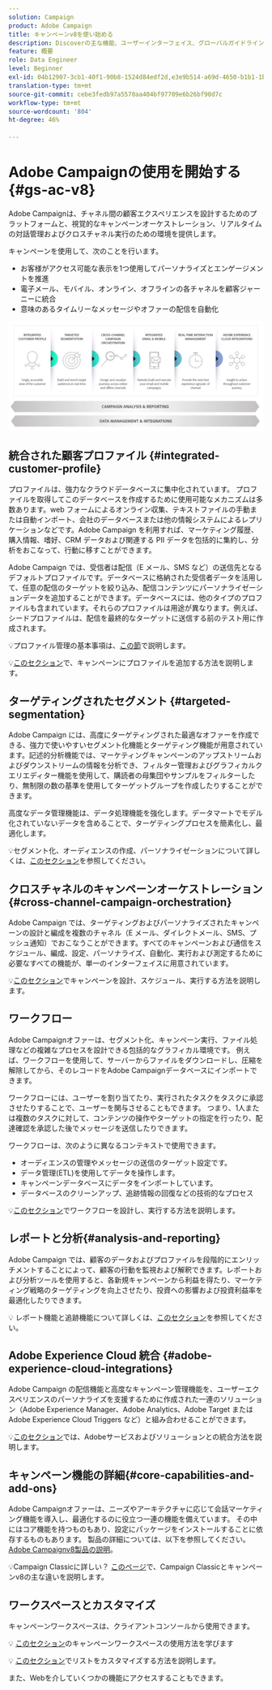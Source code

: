 ```yaml
---
solution: Campaign
product: Adobe Campaign
title: キャンペーンv8を使い始める
description: Discoverの主な機能、ユーザーインターフェイス、グローバルガイドライン
feature: 概要
role: Data Engineer
level: Beginner
exl-id: 04b12907-3cb1-40f1-90b8-1524d84edf2d,e3e9b514-a69d-4650-b1b1-1b76b4f3d63f
translation-type: tm+mt
source-git-commit: cebe3fedb97a5570aa404bf97709e6b26bf90d7c
workflow-type: tm+mt
source-wordcount: '804'
ht-degree: 46%

---
```


# Adobe Campaignの使用を開始する{#gs-ac-v8}

Adobe Campaignは、チャネル間の顧客エクスペリエンスを設計するためのプラットフォームと、視覚的なキャンペーンオーケストレーション、リアルタイムの対話管理およびクロスチャネル実行のための環境を提供します。

キャンペーンを使用して、次のことを行います。

* お客様がアクセス可能な表示を1つ使用してパーソナライズとエンゲージメントを推進
* 電子メール、モバイル、オンライン、オフラインの各チャネルを顧客ジャーニーに統合
* 意味のあるタイムリーなメッセージやオファーの配信を自動化

![](assets/ac-capabilities.png)

## 統合された顧客プロファイル {#integrated-customer-profile}

プロファイルは、強力なクラウドデータベースに集中化されています。 プロファイルを取得してこのデータベースを作成するために使用可能なメカニズムは多数あります。web フォームによるオンライン収集、テキストファイルの手動または自動インポート、会社のデータベースまたは他の情報システムによるレプリケーションなどです。Adobe Campaign を利用すれば、マーケティング履歴、購入情報、嗜好、CRM データおよび関連する PII データを包括的に集約し、分析をおこなって、行動に移すことができます。

Adobe Campaign では、受信者は配信（E メール、SMS など）の送信先となるデフォルトプロファイルです。データベースに格納された受信者データを活用して、任意の配信のターゲットを絞り込み、配信コンテンツにパーソナライゼーションデータを追加することができます。データベースには、他のタイプのプロファイルも含まれています。それらのプロファイルは用途が異なります。例えば、シードプロファイルは、配信を最終的なターゲットに送信する前のテスト用に作成されます。

:bulb:プロファイル管理の基本事項は、[この節](audiences.md)で説明します。

:bulb:[このセクション](import.md)で、キャンペーンにプロファイルを追加する方法を説明します。

## ターゲティングされたセグメント {#targeted-segmentation}

Adobe Campaign には、高度にターゲティングされた最適なオファーを作成できる、強力で使いやすいセグメント化機能とターゲティング機能が用意されています。記述的分析機能では、マーケティングキャンペーンのアップストリームおよびダウンストリームの情報を分析でき、フィルター管理およびグラフィカルクエリエディター機能を使用して、購読者の母集団やサンプルをフィルターしたり、無制限の数の基準を使用してターゲットグループを作成したりすることができます。

高度なデータ管理機能は、データ処理機能を強化します。データマートでモデル化されていないデータを含めることで、ターゲティングプロセスを簡素化し、最適化します。

:bulb:セグメント化、オーディエンスの作成、パーソナライゼーションについて詳しくは、[このセクション](audiences.md)を参照してください。

## クロスチャネルのキャンペーンオーケストレーション {#cross-channel-campaign-orchestration}

Adobe Campaign では、ターゲティングおよびパーソナライズされたキャンペーンの設計と編成を複数のチャネル（E メール、ダイレクトメール、SMS、プッシュ通知）でおこなうことができます。すべてのキャンペーンおよび通信をスケジュール、編成、設定、パーソナライズ、自動化、実行および測定するために必要なすべての機能が、単一のインターフェイスに用意されています。

:bulb:[このセクション](campaigns.md)でキャンペーンを設計、スケジュール、実行する方法を説明します。

## ワークフロー

Adobe Campaignオファーは、セグメント化、キャンペーン実行、ファイル処理などの複雑なプロセスを設計できる包括的なグラフィカル環境です。 例えば、ワークフローを使用して、サーバーからファイルをダウンロードし、圧縮を解除してから、そのレコードをAdobe Campaignデータベースにインポートできます。

ワークフローには、ユーザーを割り当てたり、実行されたタスクをタスクに承認させたりすることで、ユーザーを関与させることもできます。 つまり、1人または複数のタスクに対して、コンテンツの操作やターゲットの指定を行ったり、配達確認を承認した後でメッセージを送信したりできます。

ワークフローは、次のように異なるコンテキストで使用できます。

* オーディエンスの管理やメッセージの送信のターゲット設定です。
* データ管理(ETL)を使用してデータを操作します。
* キャンペーンデータベースにデータをインポートしています。
* データベースのクリーンアップ、追跡情報の回復などの技術的なプロセス

:bulb:[このセクション](../config/workflows.md)でワークフローを設計し、実行する方法を説明します。

## レポートと分析{#analysis-and-reporting}

Adobe Campaign では、顧客のデータおよびプロファイルを段階的にエンリッチメントすることによって、顧客の行動を監視および解釈できます。レポートおよび分析ツールを使用すると、各新規キャンペーンから利益を得たり、マーケティング戦略のターゲティングを向上させたり、投資への影響および投資利益率を最適化したりできます。

:bulb: レポート機能と追跡機能について詳しくは、[このセクション](reporting.md)を参照してください。

## Adobe Experience Cloud 統合 {#adobe-experience-cloud-integrations}

Adobe Campaign の配信機能と高度なキャンペーン管理機能を、ユーザーエクスペリエンスのパーソナライズを支援するために作成された一連のソリューション（Adobe Experience Manager、Adobe Analytics、Adobe Target または Adobe Experience Cloud Triggers など）と組み合わせることができます。

:bulb:[このセクション](../connect/integration.md)では、Adobeサービスおよびソリューションとの統合方法を説明します。

## キャンペーン機能の詳細{#core-capabilities-and-add-ons}

Adobe Campaignオファーは、ニーズやアーキテクチャに応じて会話マーケティング機能を導入し、最適化するのに役立つ一連の機能を備えています。 その中にはコア機能を持つものもあり、設定にパッケージをインストールすることに依存するものもあります。 製品の詳細については、以下を参照してください。[Adobe Campaignv8製品の説明](https://helpx.adobe.com/jp/legal/product-descriptions/adobe-campaign-classic---product-description.html)。

:bulb:Campaign Classicに詳しい？ [このページ](capability-matrix.md)で、Campaign Classicとキャンペーンv8の主な違いを説明します。

## ワークスペースとカスタマイズ

キャンペーンワークスペースは、クライアントコンソールから使用できます。

:bulb: [このセクション](https://experienceleague.adobe.com/docs/campaign-classic/using/getting-started/starting-with-adobe-campaign/campaign-workspace/adobe-campaign-workspace.html)のキャンペーンワークスペースの使用方法を学びます

:bulb: [このセクション](https://experienceleague.adobe.com/docs/campaign-classic/using/getting-started/starting-with-adobe-campaign/campaign-workspace/adobe-campaign-ui-lists.html)でリストをカスタマイズする方法を説明します。

また、Webを介していくつかの機能にアクセスすることもできます。

